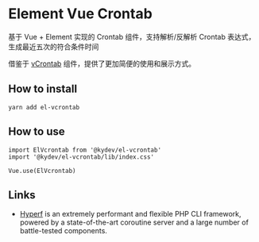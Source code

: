 # Element Vue Crontab

基于 Vue + Element 实现的 Crontab 组件，支持解析/反解析 Crontab 表达式，生成最近五次的符合条件时间

借鉴于 [vCrontab](https://github.com/small-stone/vCrontab) 组件，提供了更加简便的使用和展示方式。

## How to install

```shell
yarn add el-vcrontab
```

## How to use
```
import ElVcrontab from '@kydev/el-vcrontab'
import '@kydev/el-vcrontab/lib/index.css'

Vue.use(ElVcrontab)
```

## Links

- [Hyperf](https://github.com/hyperf/hyperf) is an extremely performant and flexible PHP CLI framework, powered by a state-of-the-art coroutine server and a large number of battle-tested components.